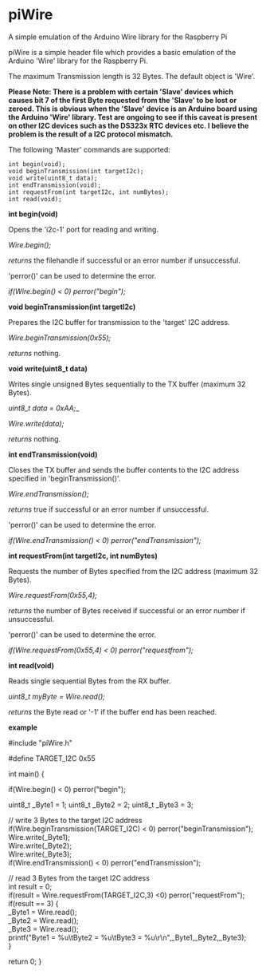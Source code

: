 # piWire
 A simple emulation of the Arduino Wire library for the Raspberry Pi

piWire is a simple header file which provides a basic emulation of the Arduino 'Wire' library for the Raspberry Pi.

The maximum Transmission length is 32 Bytes. The default object is 'Wire'.

**Please Note: There is a problem with certain 'Slave' devices which causes bit 7 of the first Byte requested from the 'Slave' to be lost or zeroed. This is obvious when the 'Slave' device is an Arduino board using the Arduino 'Wire' library. Test are ongoing to see if this caveat is present on other I2C devices such as the DS323x RTC devices etc. I believe the problem is the result of a I2C protocol mismatch.**

The following 'Master' commands are supported:

	int begin(void);
	void beginTransmission(int targetI2c);
	void write(uint8_t data);
	int endTransmission(void);
	int requestFrom(int targetI2c, int numBytes);
	int read(void);
	
**int begin(void)**

Opens the 'i2c-1' port for reading and writing.

*Wire.begin();*

*returns* the filehandle if successful or an error number if unsuccessful.

'perror()' can be used to determine the error.

*if(Wire.begin() < 0) perror("begin");*

**void beginTransmission(int targetI2c)**

Prepares the I2C buffer for transmission to the 'target' I2C address.

*Wire.beginTransmission(0x55);*

*returns* nothing.

**void write(uint8_t data)**

Writes single unsigned Bytes sequentially to the TX buffer (maximum 32 Bytes).

*uint8_t data = 0xAA;*_

*Wire.write(data);*

*returns* nothing.

**int endTransmission(void)**

Closes the TX buffer and sends the buffer contents to the I2C address specified in 'beginTransmission()'.

*Wire.endTransmission();*

*returns* true if successful or an error number if unsuccessful.

'perror()' can be used to determine the error.

*if(Wire.endTransmission() < 0) perror("endTransmission");*

**int requestFrom(int targetI2c, int numBytes)**

Requests the number of Bytes specified from the I2C address (maximum 32 Bytes).

*Wire.requestFrom(0x55,4);*

*returns* the number of Bytes received if successful or an error number if unsuccessful.

'perror()' can be used to determine the error.

*if(Wire.requestFrom(0x55,4) < 0) perror("requestfrom");*

**int read(void)**

Reads single sequential Bytes from the RX buffer.

*uint8_t myByte = Wire.read();*

*returns* the Byte read or '-1' if the buffer end has been reached.


**example**

\#include "piWire.h"

\#define TARGET_I2C 0x55

int main() {

if(Wire.begin() < 0) perror("begin");

uint8_t _Byte1 = 1;
uint8_t _Byte2 = 2;
uint8_t _Byte3 = 3;

// write 3 Bytes to the target I2C address  
if(Wire.beginTransmission(TARGET_I2C) < 0) perror("beginTransmission");  
Wire.write(_Byte1);  
Wire.write(_Byte2);  
Wire.write(_Byte3);  
if(Wire.endTransmission() < 0) perror("endTransmission");  

// read 3 Bytes from the target I2C address  
int result = 0;  
if(result = Wire.requestFrom(TARGET_I2C,3) <0) perror("requestFrom");  
if(result == 3) {  
\_Byte1 = Wire.read();  
\_Byte2 = Wire.read();  
\_Byte3 = Wire.read();  
printf("Byte1 = %u\tByte2 = %u\tByte3 = %u\r\n",\_Byte1,\_Byte2,\_Byte3);  
}  

return 0;
}
